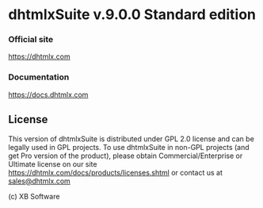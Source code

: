 dhtmlxSuite v.9.0.0 Standard edition
============

### Official site

https://dhtmlx.com


### Documentation

https://docs.dhtmlx.com


License
----------

This version of dhtmlxSuite is distributed under GPL 2.0 license and can be legally used in GPL projects. To use dhtmlxSuite in non-GPL projects (and get Pro version of the product), please obtain Commercial/Enterprise or Ultimate license on our site https://dhtmlx.com/docs/products/licenses.shtml or contact us at sales@dhtmlx.com

(c) XB Software